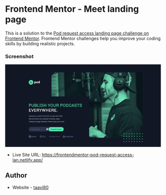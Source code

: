 # Frontend Mentor - Meet landing page

This is a solution to the [Pod request access landing page challenge on Frontend Mentor](https://www.frontendmentor.io/challenges/pod-request-access-landing-page-eyTmdkLSG). Frontend Mentor challenges help you improve your coding skills by building realistic projects.

### Screenshot

![](public/assets/design/frontendmentor-pod-request-access-lan.netlify.app.png)

- Live Site URL: https://frontendmentor-pod-request-access-lan.netlify.app/

## Author

- Website - [taavi80](https://www.frontendmentor.io/profile/taavi80)
